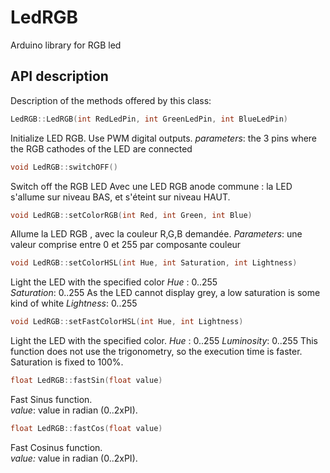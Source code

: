 # LedRGB
Arduino library for RGB led

## API description
Description of the methods offered by this class:  

```c++
LedRGB::LedRGB(int RedLedPin, int GreenLedPin, int BlueLedPin)
```
Initialize LED RGB. Use PWM digital outputs.
_parameters_: the 3 pins where  the RGB cathodes of the LED are connected

```c++
void LedRGB::switchOFF()
```
Switch off the RGB LED
Avec une LED RGB anode commune : la LED s'allume sur niveau BAS, et s'éteint sur niveau HAUT.

```c++
void LedRGB::setColorRGB(int Red, int Green, int Blue)
```
Allume la LED RGB , avec la couleur R,G,B demandée.
_Parameters_: une valeur comprise entre 0 et 255 par composante couleur

```c++
void LedRGB::setColorHSL(int Hue, int Saturation, int Lightness)
```
Light the LED with the specified color
_Hue_ : 0..255			
_Saturation_: 0..255	As the LED cannot display grey, a low saturation is some kind of white
_Lightness_: 0..255

```c++
void LedRGB::setFastColorHSL(int Hue, int Lightness)
```
Light the LED with the specified color.
_Hue_       : 0..255
_Luminosity_: 0..255
This function does not use the trigonometry, so the execution time is faster.  Saturation is fixed to 100%.  

```c++
float LedRGB::fastSin(float value)
```
Fast Sinus function.  
_value_: value in radian (0..2xPI).  

```c++
float LedRGB::fastCos(float value)
```
Fast Cosinus function.  
_value:_ value in radian (0..2xPI).  
